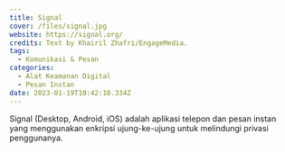 ```yaml
---
title: Signal
cover: /files/signal.jpg
website: https://signal.org/
credits: Text by Khairil Zhafri/EngageMedia.
tags:
  - Komunikasi & Pesan
categories:
  - Alat Keamanan Digital
  - Pesan Instan
date: 2023-01-19T10:42:10.334Z
---
```

Signal (Desktop, Android, iOS) adalah aplikasi telepon dan pesan instan yang menggunakan enkripsi ujung-ke-ujung untuk melindungi privasi penggunanya.
